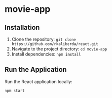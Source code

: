 # movie-app

## Installation

1. Clone the repository: `git clone https://github.com/rkaliberda/react.git`
2. Navigate to the project directory: `cd movie-app`
3. Install dependencies: `npm install`

## Run the Application

Run the React application locally:

```bash
npm start
```
